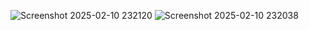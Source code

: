 ![Screenshot 2025-02-10 232120](https://github.com/user-attachments/assets/cfbac5ef-3fb1-4e6e-9f18-dc99d1b6e6a6)
![Screenshot 2025-02-10 232038](https://github.com/user-attachments/assets/68b8d5ad-01f1-412b-9921-f0539436e8cd)
